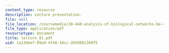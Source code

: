 ```yaml
---
content_type: resource
description: Lecture presentation.
file: null
file_location: /coursemedia/20-440-analysis-of-biological-networks-be-440-fall-2004/1a120eef89a94f4810cc203d6813b9f5_lecture_01.pdf
file_type: application/pdf
resourcetype: Document
title: lecture_01.pdf
uid: 1a120eef-89a9-4f48-10cc-203d6813b9f5
---
```

